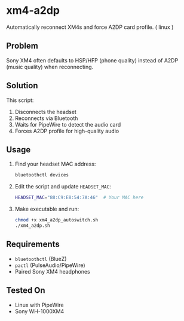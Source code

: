 # xm4-a2dp
Automatically reconnect XM4s and force A2DP card profile. ( linux )

## Problem
Sony XM4 often defaults to HSP/HFP (phone quality) instead of A2DP (music quality) when reconnecting.

## Solution
This script:
1. Disconnects the headset
2. Reconnects via Bluetooth  
3. Waits for PipeWire to detect the audio card
4. Forces A2DP profile for high-quality audio

## Usage

1. Find your headset MAC address:
   ```bash
   bluetoothctl devices
   ```

2. Edit the script and update `HEADSET_MAC`:
   ```bash
   HEADSET_MAC="88:C9:E8:54:7A:46"  # Your MAC here
   ```

3. Make executable and run:
   ```bash
   chmod +x xm4_a2dp_autoswitch.sh
   ./xm4_a2dp.sh
   ```

## Requirements
- `bluetoothctl` (BlueZ)
- `pactl` (PulseAudio/PipeWire)
- Paired Sony XM4 headphones

## Tested On
- Linux with PipeWire
- Sony WH-1000XM4
